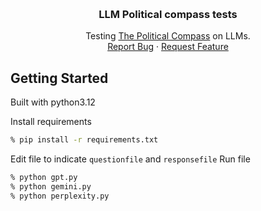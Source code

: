 <!-- Improved compatibility of back to top link: See: https://github.com/othneildrew/Best-README-Template/pull/73 -->
<a id="readme-top"></a>
<!--
*** Thanks for checking out the Best-README-Template. If you have a suggestion
*** that would make this better, please fork the repo and create a pull request
*** or simply open an issue with the tag "enhancement".
*** Don't forget to give the project a star!
*** Thanks again! Now go create something AMAZING! :D
-->



<!-- PROJECT SHIELDS -->
<!--
*** I'm using markdown "reference style" links for readability.
*** Reference links are enclosed in brackets [ ] instead of parentheses ( ).
*** See the bottom of this document for the declaration of the reference variables
*** for contributors-url, forks-url, etc. This is an optional, concise syntax you may use.
*** https://www.markdownguide.org/basic-syntax/#reference-style-links
-->
<!-- [![Contributors][contributors-shield]][contributors-url]
[![Forks][forks-shield]][forks-url]
[![Stargazers][stars-shield]][stars-url]
[![Issues][issues-shield]][issues-url]
[![MIT License][license-shield]][license-url]
[![LinkedIn][linkedin-shield]][linkedin-url] -->



<!-- PROJECT LOGO -->
<br />
<div align="center">

<h3 align="center">LLM Political compass tests</h3>

  <p align="center">
    Testing <a href="https://politicalcompass.org/test/en">The Political Compass</a> on LLMs. 
    <br />
    <a href="https://github.com/cryptorhinogh/LLM_Politicalcompass/issues/new?labels=bug&template=bug-report---.md">Report Bug</a>
    ·
    <a href="https://github.com/cryptorhinogh/LLM_Politicalcompass/issues/new?labels=enhancement&template=feature-request---.md">Request Feature</a>
  </p>
</div>

## Getting Started

Built with python3.12

Install requirements
```bash
% pip install -r requirements.txt
```

Edit file to indicate `questionfile` and `responsefile`
Run file
```bash
% python gpt.py
% python gemini.py
% python perplexity.py
```

